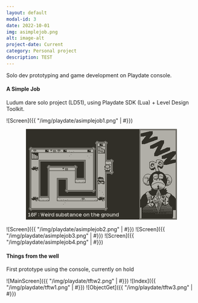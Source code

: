 ```yaml
---
layout: default
modal-id: 3
date: 2022-10-01
img: asimplejob.png
alt: image-alt
project-date: Current
category: Personal project
description: TEST
---
```


Solo dev prototyping and game development on Playdate console.



#### A Simple Job

Ludum dare solo project (LD51), using Playdate SDK (Lua) + Level Design Toolkit.


![Screen]({{ "/img/playdate/asimplejob1.png" | #}})
<p align="center">
  <img src="https://github.com/kavehes/kavehes.github.io/blob/master/img/playdate/asimplejob1.png?raw=true" alt="Sublime's custom image"/>
</p>
![Screen]({{ "/img/playdate/asimplejob2.png" | #}})
![Screen]({{ "/img/playdate/asimplejob3.png" | #}})
![Screen]({{ "/img/playdate/asimplejob4.png" | #}})


#### Things from the well

First prototype using the console, currently on hold

![MainScreen]({{ "/img/playdate/tftw2.png" | #}})
![Index]({{ "/img/playdate/tftw1.png" | #}})
![ObjectGet]({{ "/img/playdate/tftw3.png" | #}})
